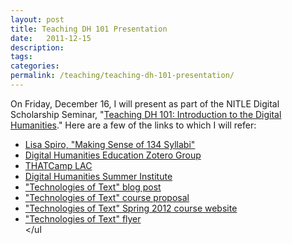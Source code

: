 ```yaml
---
layout: post
title: Teaching DH 101 Presentation
date:   2011-12-15
description: 
tags: 
categories: 
permalink: /teaching/teaching-dh-101-presentation/
---
```


<p>On Friday, December 16, I will present as part of the NITLE Digital Scholarship Seminar, "<a href="http://www.nitle.org/live/events/129-teaching-dh-101-introduction-to-the-digital">Teaching DH 101: Introduction to the Digital Humanities</a>." Here are a few of the links to which I will refer:</p> 
<ul>
<li><a href="http://digitalscholarship.wordpress.com/2011/06/20/making-sense-of-134-dh-syllabi-dh-2011-presentation/">Lisa Spiro, "Making Sense of 134 Syllabi"</li>
<li><a href="http://www.zotero.org/groups/digital_humanities_education">Digital Humanities Education Zotero Group</a></li>
<li><a href="http://lac2011.thatcamp.org/">THATCamp LAC</a></li>
<li><a href="http://www.dhsi.org/">Digital Humanities Summer Institute</a></li>
<li><a href="http://ryan.cordells.us/blog/2011/08/11/new-dh-course-technologies-of-text/">"Technologies of Text" blog post</a></li>
<li><a href="http://dl.dropbox.com/u/492930/Cordell_GS10-12_CourseProposal.pdf">"Technologies of Text" course proposal</a></li>
<li><a href="http://ryan.cordells.us/s12tot/">"Technologies of Text" Spring 2012 course website</a></li>
<li><a href="http://dl.dropbox.com/u/492930/ToT%20Advertisement.pdf">"Technologies of Text" flyer</a></li>&lt;/ul